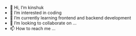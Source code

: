 - 👋 Hi, I’m kinshuk 
- 👀 I’m interested in coding 
- 🌱 I’m currently learning frontend and backend development 
- 💞️ I’m looking to collaborate on ...
- 📫 How to reach me ...

<!---
kinshuk00/kinshuk00 is a ✨ special ✨ repository because its `README.md` (this file) appears on your GitHub profile.
You can click the Preview link to take a look at your changes.
--->
